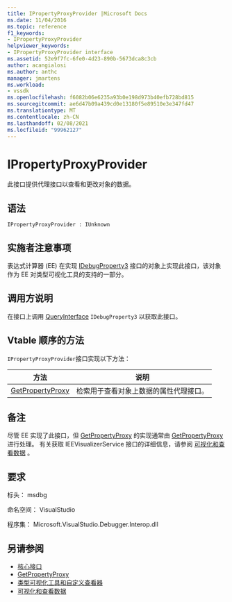 ```yaml
---
title: IPropertyProxyProvider |Microsoft Docs
ms.date: 11/04/2016
ms.topic: reference
f1_keywords:
- IPropertyProxyProvider
helpviewer_keywords:
- IPropertyProxyProvider interface
ms.assetid: 52e9f7fc-6fe0-4d23-890b-5673dca8c3cb
author: acangialosi
ms.author: anthc
manager: jmartens
ms.workload:
- vssdk
ms.openlocfilehash: f6082b06e6235a93b0e198d973b40efb728bd815
ms.sourcegitcommit: ae6d47b09a439cd0e13180f5e89510e3e347fd47
ms.translationtype: MT
ms.contentlocale: zh-CN
ms.lasthandoff: 02/08/2021
ms.locfileid: "99962127"
---
```

# <a name="ipropertyproxyprovider"></a>IPropertyProxyProvider
此接口提供代理接口以查看和更改对象的数据。

## <a name="syntax"></a>语法

```
IPropertyProxyProvider : IUnknown
```

## <a name="notes-for-implementers"></a>实施者注意事项
 表达式计算器 (EE) 在实现 [IDebugProperty3](../../../extensibility/debugger/reference/idebugproperty3.md) 接口的对象上实现此接口，该对象作为 EE 对类型可视化工具的支持的一部分。

## <a name="notes-for-callers"></a>调用方说明
 在接口上调用 [QueryInterface](/cpp/atl/queryinterface) `IDebugProperty3` 以获取此接口。

## <a name="methods-in-vtable-order"></a>Vtable 顺序的方法
 `IPropertyProxyProvider`接口实现以下方法：

|方法|说明|
|------------|-----------------|
|[GetPropertyProxy](../../../extensibility/debugger/reference/ipropertyproxyprovider-getpropertyproxy.md)|检索用于查看对象上数据的属性代理接口。|

## <a name="remarks"></a>备注
 尽管 EE 实现了此接口，但 [GetPropertyProxy](../../../extensibility/debugger/reference/ipropertyproxyprovider-getpropertyproxy.md) 的实现通常由 [GetPropertyProxy](../../../extensibility/debugger/reference/ieevisualizerservice-getpropertyproxy.md)进行处理。 有关获取 IEEVisualizerService 接口的详细信息，请参阅 [可视化和查看数据](../../../extensibility/debugger/visualizing-and-viewing-data.md) 。

## <a name="requirements"></a>要求
 标头： msdbg

 命名空间： VisualStudio

 程序集： Microsoft.VisualStudio.Debugger.Interop.dll

## <a name="see-also"></a>另请参阅
- [核心接口](../../../extensibility/debugger/reference/core-interfaces.md)
- [GetPropertyProxy](../../../extensibility/debugger/reference/ieevisualizerservice-getpropertyproxy.md)
- [类型可视化工具和自定义查看器](../../../extensibility/debugger/type-visualizer-and-custom-viewer.md)
- [可视化和查看数据](../../../extensibility/debugger/visualizing-and-viewing-data.md)

